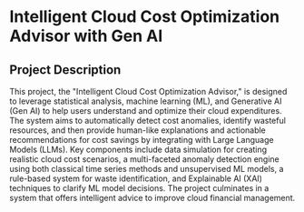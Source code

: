 # Intelligent Cloud Cost Optimization Advisor with Gen AI

## Project Description

This project, the "Intelligent Cloud Cost Optimization Advisor," is designed to leverage statistical analysis, machine learning (ML), and Generative AI (Gen AI) to help users understand and optimize their cloud expenditures. The system aims to automatically detect cost anomalies, identify wasteful resources, and then provide human-like explanations and actionable recommendations for cost savings by integrating with Large Language Models (LLMs). Key components include data simulation for creating realistic cloud cost scenarios, a multi-faceted anomaly detection engine using both classical time series methods  and unsupervised ML models, a rule-based system for waste identification, and Explainable AI (XAI) techniques to clarify ML model decisions. The project culminates in a system that offers intelligent advice to improve cloud financial management.
